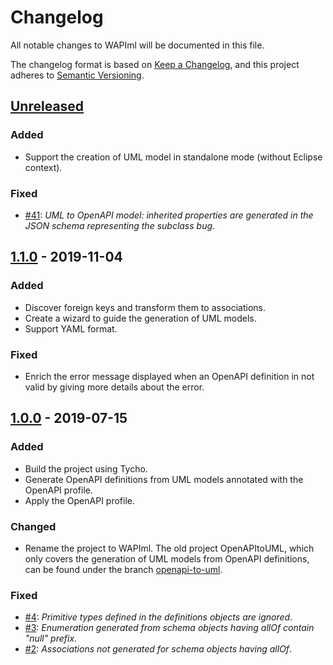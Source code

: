 # Changelog

All notable changes to WAPIml will be documented in this file.

The changelog format is based on [Keep a Changelog](https://keepachangelog.com/en/1.0.0/),
and this project adheres to [Semantic Versioning](https://semver.org/spec/v2.0.0.html).

## [Unreleased]

### Added

- Support the creation of UML model in standalone mode (without Eclipse context).

### Fixed

- [#41]: _UML to OpenAPI model: inherited properties are generated in the JSON schema representing the subclass bug_.

## [1.1.0] - 2019-11-04

### Added

- Discover foreign keys and transform them to associations.
- Create a wizard to guide the generation of UML models.
- Support YAML format.

### Fixed

- Enrich the error message displayed when an OpenAPI definition in not valid by giving more details about the error.


## [1.0.0] - 2019-07-15

### Added

- Build the project using Tycho.
- Generate OpenAPI definitions from UML models annotated with the OpenAPI profile.
- Apply the OpenAPI profile.

### Changed

- Rename the project to WAPIml. The old project OpenAPItoUML, which only covers the generation of UML models from OpenAPI definitions, can be found under the branch [openapi-to-uml](https://github.com/opendata-for-all/wapiml/tree/openapi-to-uml).

### Fixed

- [#4]: _Primitive types defined in the definitions objects are ignored_.
- [#3]: _Enumeration generated from schema objects having allOf contain "null" prefix_.
- [#2]: _Associations not generated for schema objects having allOf_.


[unreleased]: https://github.com/opendata-for-all/wapiml/compare/v1.1.0...HEAD
[1.1.0]: https://github.com/opendata-for-all/wapiml/compare/v1.0.0...v1.1.0
[1.0.0]: https://github.com/opendata-for-all/wapiml/releases/tag/v1.0.0


[#2]: https://github.com/opendata-for-all/wapiml/issues/2
[#3]: https://github.com/opendata-for-all/wapiml/issues/3
[#4]: https://github.com/opendata-for-all/wapiml/issues/4
[#41]: https://github.com/opendata-for-all/wapiml/issues/41

